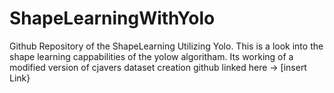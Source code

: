# ShapeLearningWithYolo
Github Repository of the ShapeLearning Utilizing Yolo.
This is a look into the shape learning cappabilities of the yolow algoritham. Its working of a modified version of cjavers dataset creation github linked here -> [insert Link}
